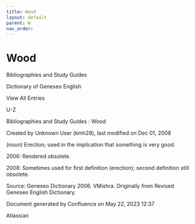 ```yaml
---
title: Wood
layout: default
parent: W
nav_order:
---
```


# Wood

Bibliographies and Study Guides

Dictionary of Geneseo English

View All Entries

U-Z

Bibliographies and Study Guides : Wood

Created by  Unknown User (kmh28), last modified on Dec 01, 2008

(noun) Erection; used in the implication that something is very good.

2006: Rendered obsolete.

2008: Sometimes used for first definition (erection); second definition still obsolete.

Source: Geneseo Dictionary 2006. VMishra. Originally from Revised Geneseo English Dictionary.

Document generated by Confluence on May 22, 2023 12:37

Atlassian
